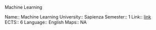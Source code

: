 Machine Learning

Name:: Machine Learning
University:: Sapienza
Semester:: 1
Link:: [link](https://corsidilaurea.uniroma1.it/it/view-course-details/2020/29912/20200313105820/acf07dc1-113f-49c5-87c9-34e7f95fa12b/ebc153f6-d218-4b00-a9e0-6986b62b1ef5/f660140d-2192-4548-9a9d-8fa8a85b0d2c/057112ee-2a38-4d43-94be-7037c85e8a1a)
ECTS:: 6
Language:: English
Maps:: NA
